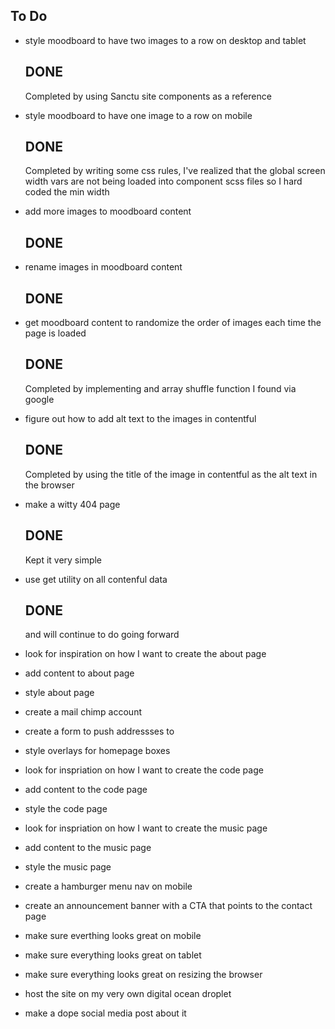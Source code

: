 ## To Do
- style moodboard to have two images to a row on desktop and tablet
  ## DONE
    Completed by using Sanctu site components as a reference

- style moodboard to have one image to a row on mobile
  ## DONE
    Completed by writing some css rules, I've realized that the global screen width vars are not being loaded into component scss files so I hard coded the min width

- add more images to moodboard content
  ## DONE

- rename images in moodboard content
  ## DONE

- get moodboard content to randomize the order of images each time the page is loaded
  ## DONE
    Completed by implementing and array shuffle function I found via google

- figure out how to add alt text to the images in contentful
  ## DONE
    Completed by using the title of the image in contentful as the alt text in the browser

- make a witty 404 page
  ## DONE
    Kept it very simple

- use get utility on all contenful data
  ## DONE
    and will continue to do going forward

- look for inspiration on how I want to create the about page
- add content to about page
- style about page

- create a mail chimp account
- create a form to push addressses to
- style overlays for homepage boxes

- look for inspriation on how I want to create the code page
- add content to the code page
- style the code page

- look for inspriation on how I want to create the music page
- add content to the music page
- style the music page

- create a hamburger menu nav on mobile
- create an announcement banner with a CTA that points to the contact page

- make sure everthing looks great on mobile
- make sure everything looks great on tablet
- make sure everything looks great on resizing the browser

- host the site on my very own digital ocean droplet
- make a dope social media post about it
